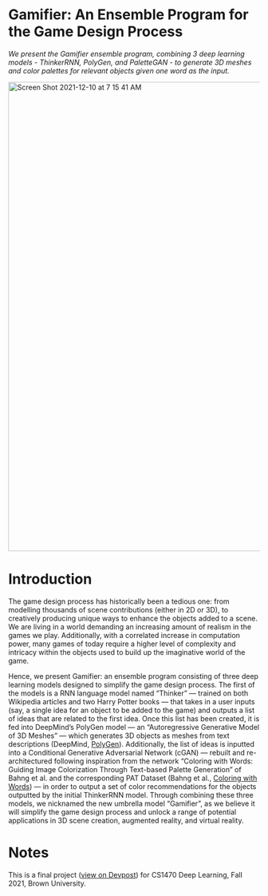 # Gamifier: An Ensemble Program for the Game Design Process
_We present the Gamifier ensemble program, combining 3 deep learning models - ThinkerRNN, PolyGen, and PaletteGAN - to generate 3D meshes and color palettes for relevant objects given one word as the input._

         
<img width="940" alt="Screen Shot 2021-12-10 at 7 15 41 AM" src="https://user-images.githubusercontent.com/75775661/145577205-d2edb198-f7f0-4032-899e-b8d09433945a.png">


# Introduction
The game design process has historically been a tedious one: from modelling thousands of scene contributions (either in 2D or 3D), to creatively producing unique ways to enhance the objects added to a scene. We are living in a world demanding an increasing amount of realism in the games we play. Additionally, with a correlated increase in computation power, many games of today require a higher level of complexity and intricacy within the objects used to build up the imaginative world of the game. 

Hence, we present Gamifier: an ensemble program consisting of three deep learning models designed to simplify the game design process. The first of the models is a RNN language model named “Thinker” — trained on both Wikipedia articles and two Harry Potter books — that takes in a user inputs (say, a single idea for an object to be added to the game) and outputs a list of ideas that are related to the first idea. Once this list has been created, it is fed into DeepMind’s PolyGen model — an “Autoregressive Generative Model of 3D Meshes” — which generates 3D objects as meshes from text descriptions (DeepMind, [PolyGen](https://github.com/awesome-davian/Text2Colors)). Additionally, the list of ideas is inputted into a Conditional Generative Adversarial Network (cGAN) — rebuilt and re-architectured following inspiration from the network “Coloring with Words: Guiding Image Colorization Through Text-based Palette Generation” of Bahng et al. and the corresponding PAT Dataset (Bahng et al., [Coloring with Words](https://github.com/awesome-davian/Text2Colors)) — in order to output a set of color recommendations for the objects outputted by the initial ThinkerRNN model.  Through combining these three models, we nicknamed the new umbrella model “Gamifier”, as we believe it will simplify the game design process and unlock a range of potential applications in 3D scene creation, augmented reality, and virtual reality.


# Notes
This is a final project ([view on Devpost](https://devpost.com/software/gamifiers-deep-3d-mesh-generation-for-game-design)) for CS1470 Deep Learning, Fall 2021, Brown University. 
